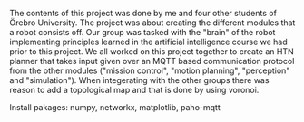 The contents of this project was done by me and four other students of Örebro University. The project was about creating the different modules that a robot consists off. Our group was tasked with the "brain" of the robot implementing principles learned in the artificial intelligence course we had prior to this project. We all worked on this project together to create an HTN planner that takes input given over an MQTT based communication protocol from the other modules ("mission control", "motion planning", "perception" and "simulation"). When integerating with the other groups there was reason to add a topological map and that is done by using voronoi.  

Install pakages: numpy, networkx, matplotlib, paho-mqtt
